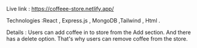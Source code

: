 Live link : https://coffeee-store.netlify.app/


Technologies :React , Express.js , MongoDB ,Tailwind , Html .

Details : Users can add coffee in to store from the Add section. And there has a delete option. That's why users can remove coffee from the store.


 
